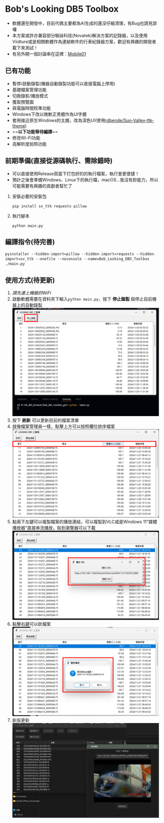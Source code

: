 # Bob's Looking DB5 Toolbox
* 軟體還在開發中，目前代碼主要都為AI生成的還沒仔細清理，有Bug也請見諒囉  
* 本方案或許亦兼容部分聯詠科技(Novatek)解決方案的記錄器，以及使用Viidture或是相關軟體作為連結軟件的行車紀錄器方案，歡迎有興趣的開發者載下來測試！  
* 有另外開一個討論串在這裡：[Mobile01](https://www.mobile01.com/topicdetail.php?f=671&t=7046620&p=1#90902218)  
## 已有功能
* 暫停/啟動錄製(機器自動錄製功能可以直接電腦上停用)
* 基礎檔案管理功能
* 切換錄影/播放模式
* 獲取預覽圖
* 與電腦時間校準功能
* Windows下改以微軟正黑體作為UI字體
* 套用接近原生Windows的主題，改為深色UI(使用[rdbende/Sun-Valley-ttk-theme](https://github.com/rdbende/Sun-Valley-ttk-theme))
* ==**以下功能等待編譯**==
* 修改Wi-Fi功能
* 高解析度拍照功能
## 前期準備(直接從源碼執行、需除錯時)
*  可以直接使用Release頁面下打包好的的執行檔案，執行會更便捷！
*  預計之後會準備Windows、Linux下的執行檔，macOS...我沒有鈔能力，所以可能需要有興趣的貢獻者幫忙了
1. 安裝必要的安裝包
   ```
   pip install sv_ttk requests pillow
   ```
2. 執行腳本
   ```
   python main.py
   ```
## 編譯指令(待完善)
```
pyinstaller --hidden-import=pillow --hidden-import=requests --hidden-import=sv_ttk --onefile --noconsole --name=Bob_Looking_DB5_Toolbox ./main.py
```
## 使用方式(待更新)
1. *請先連上機器的WiFi*
2. 啟動軟體需要在資料夾下輸入`python main.py`，按下 **停止錄製** 鈕停止目前機器上的自動錄製
   ![01](captures/01.png)
3. 按下 **刷新** 可以更新目前的檔案清單
4. 就像檔案管理員一樣，點擊上方可以按照欄位排序檔案
   ![02](captures/02.png)
5. 點兩下左鍵可以複製檔案的播放連結，可以複製到VLC或是Windows 11"媒體播放器"直接串流播放，貼到瀏覽器可以下載
   ![03](captures/03.png)
6. 點擊右鍵可以砍檔案
   ![04](captures/04.png)
7. 新版更新
   ![05](captures/05.png)
